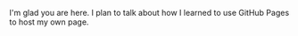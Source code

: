 

I'm glad you are here. I plan to talk about how I learned to use GitHub Pages to host my own page.

